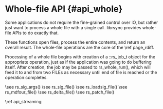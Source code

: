 # Whole-file API {#api_whole}

Some applications do not require the fine-grained control over IO, but
rather just want to process a whole file with a single call.
librsync provides whole-file APIs to do exactly that.

These functions open files, process the entire contents, and return an overall
result. The whole-file operations are the core of the \ref page_rdiff.

Processing of a whole file begins with creation of a ::rs_job_t
object for the appropriate operation, just as if the application was
going to do buffering itself.  After creation, the job may be passed
to rs_whole_run(), which will feed it to and from two FILEs as
necessary until end of file is reached or the operation completes.

\see rs_sig_args()
\see rs_sig_file()
\see rs_loadsig_file()
\see rs_mdfour_file()
\see rs_delta_file()
\see rs_patch_file()

\ref api_streaming
